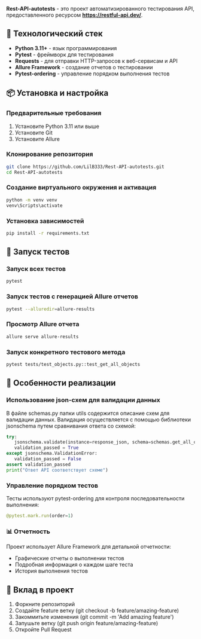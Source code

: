 **Rest-API-autotests** - это проект автоматизированного тестирования API, предоставленного ресурсом **https://restful-api.dev/**.

## 🚀 Технологический стек

- **Python 3.11+** - язык программирования
- **Pytest** - фреймворк для тестирования
- **Requests** - для отправки HTTP-запросов к веб-сервисам и API
- **Allure Framework** - создание отчетов о тестировании
- **Pytest-ordering** - управление порядком выполнения тестов

## 📦 Установка и настройка

### Предварительные требования

1. Установите Python 3.11 или выше
2. Установите Git
3. Установите Allure

### Клонирование репозитория

```bash
git clone https://github.com/LilB333/Rest-API-autotests.git
cd Rest-API-autotests
```

### Создание виртуального окружения и активация

```bash
python -m venv venv
venv\Scripts\activate
```

### Установка зависимостей

```bash
pip install -r requirements.txt
```

## 🏃 Запуск тестов

### Запуск всех тестов

```bash
pytest
```

### Запуск тестов с генерацией Allure отчетов

```bash
pytest --alluredir=allure-results
```

### Просмотр Allure отчета

```bash
allure serve allure-results
```

### Запуск конкретного тестового метода

```bash
pytest tests/test_objects.py::test_get_all_objects
```

## 🎯 Особенности реализации

### Использование json-схем для валидации данных

В файле schemas.py папки utils содержится описание схем для валидации данных. Валидация осуществляется с помощью библиотеки jsonschema путем сравнивания ответа со схемой:

```python
try:
   jsonschema.validate(instance=response_json, schema=schemas.get_all_objects)
   validation_passed = True
except jsonschema.ValidationError:
   validation_passed = False
assert validation_passed
print("Ответ API соответствует схеме")
```

### Управление порядком тестов

Тесты используют pytest-ordering для контроля последовательности выполнения:

```python
@pytest.mark.run(order=1)
```

### 📊 Отчетность

Проект использует Allure Framework для детальной отчетности:
- Графические отчеты о выполнении тестов
- Подробная информация о каждом шаге теста
- История выполнения тестов
  
## 🤝 Вклад в проект

1. Форкните репозиторий
2. Создайте feature ветку (git checkout -b feature/amazing-feature)
3. Закоммитьте изменения (git commit -m 'Add amazing feature')
4. Запушьте ветку (git push origin feature/amazing-feature)
5. Откройте Pull Request
